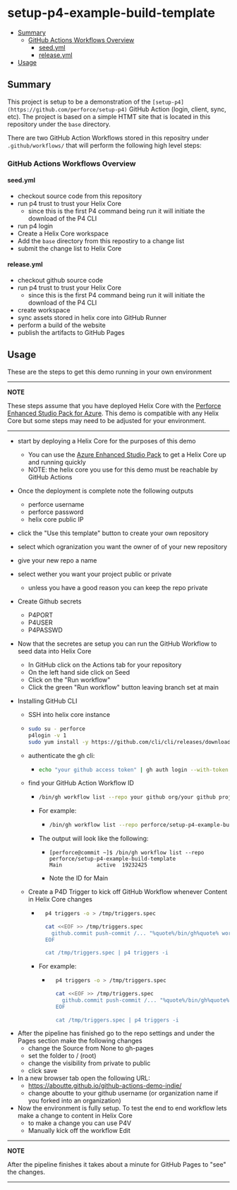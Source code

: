 # setup-p4-example-build-template

- [Summary](#summary)
  - [GitHub Actions Workflows Overview](#github-actions-workflows-overview)
    - [seed.yml](#seedyml)
    - [release.yml](#releaseyml)
- [Usage](#usage)

## Summary

This project is setup to be a demonstration of the `[setup-p4](https://github.com/perforce/setup-p4)` GitHub Action (login, client, sync, etc).  The project is based on a simple HTMT site that is located in this repository under the `base` directory.  

There are two GitHub Action Workflows stored in this repositry under `.github/workflows/` that will perform the following high level steps:



### GitHub Actions Workflows Overview

#### seed.yml

- checkout source code from this repository
- run p4 trust to trust your Helix Core
  - since this is the first P4 command being run it will initiate the download of the P4 CLI
- run p4 login
- Create a Helix Core workspace
- Add the `base` directory from this repostiry to a change list
- submit the change list to Helix Core



#### release.yml

* checkout github source code
* run p4 trust to trust your Helix Core
  - since this is the first P4 command being run it will initiate the download of the P4 CLI
* create workspace
* sync assets stored in helix core into GitHub Runner
* perform a build of the website
* publish the artifacts to GitHub Pages




## Usage

These are the steps to get this demo running in your own environment



---

**NOTE**

These steps assume that you have deployed Helix Core with the [Perforce Enhanced Studio Pack for Azure](https://azuremarketplace.microsoft.com/en-us/marketplace/apps/perforce.perforce-enhanced-studio-pack). This demo is compatible with any Helix Core but some steps may need to be adjusted for your environment. 

---




- start by deploying a Helix Core for the purposes of this demo
  -  You can use the [Azure Enhanced Studio Pack](https://azuremarketplace.microsoft.com/en-us/marketplace/apps/perforce.perforce-enhanced-studio-pack) to get a Helix Core up and running quickly
  -  NOTE: the helix core you use for this demo must be reachable by GitHub Actions

- Once the deployment is complete note the following outputs
   -  perforce username
   -  perforce password
   -  helix core public IP

- click the "Use this template" button to create your own repository

- select which ogranization you want the owner of of your new repository

- give your new repo a name

- select wether you want your project public or private 
  - unless you have a good reason you can keep the repo private

- Create Github secrets 
  - P4PORT
  - P4USER
  - P4PASSWD

- Now that the secretes are setup you can run the GitHub Workflow to seed data into Helix Core


  - In GitHub click on the Actions tab for your repository
  - On the left hand side click on Seed
  - Click on the "Run workflow"
  - Click the green "Run workflow" button leaving branch set at main

- Installing GitHub CLI
  - SSH into helix core instance

  - ```bash
    sudo su - perforce
    p4login -v 1
    sudo yum install -y https://github.com/cli/cli/releases/download/v2.5.2/gh_2.5.2_linux_amd64.rpm
    ```

  - authenticate the gh cli: 

    - ```bash
      echo "your github access token" | gh auth login --with-token
      ```

  - find your GitHub Action Workflow ID
    - ```bash
      /bin/gh workflow list --repo your github org/your github project name
      ```

    - For example:

      - ```bash
        /bin/gh workflow list --repo perforce/setup-p4-example-build-template
        ```

    - The output will look like the following:

      - ```
        [perforce@commit ~]$ /bin/gh workflow list --repo perforce/setup-p4-example-build-template
        Main           active  19232425
        ```

      - Note the ID for Main

  - Create a P4D Trigger to kick off GitHub Workflow whenever Content in Helix Core changes

    - ```bash
        p4 triggers -o > /tmp/triggers.spec
        
        cat <<EOF >> /tmp/triggers.spec
          github.commit push-commit /... "%quote%/bin/gh%quote% workflow run $GITHUB_WORKFLOW_ID --repo github org/repoistory name --ref main"
        EOF
        
        cat /tmp/triggers.spec | p4 triggers -i
        ```

    - For example:

        - ```bash
            p4 triggers -o > /tmp/triggers.spec
            
            cat <<EOF >> /tmp/triggers.spec
              github.commit push-commit /... "%quote%/bin/gh%quote% workflow run 19232425 --repo perforce/setup-p4-example-build-template --ref main"
            EOF
            
            cat /tmp/triggers.spec | p4 triggers -i
            ```

* After the pipeline has finished go to the repo settings and under the Pages section make the following changes
  * change the Source from None to gh-pages
  * set the folder to / (root) 
  * change the visibility from private to public
  * click save
* In a new browser tab open the following URL:
  *  https://aboutte.github.io/github-actions-demo-indie/
  *  change aboutte to your github username (or organization name if you forked into an organization)
* Now the environment is fully setup.  To test the end to end workflow lets make a change to content in Helix Core
  * to make a change you can use P4V
  * Manually kick off the workflow Edit











---
**NOTE**

After the pipeline finishes it takes about a minute for GitHub Pages to "see" the changes.  

---





